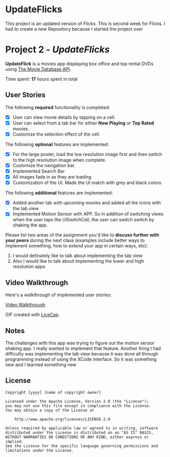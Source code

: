 # UpdateFlicks
This project is an updated version of Flicks. This is second week for Flicks. I had to create a new Repository because I started the project over


# Project 2 - *UpdateFlicks*

**UpdateFlick** is a movies app displaying box office and top rental DVDs using [The Movie Database API](http://docs.themoviedb.apiary.io/#).

Time spent: **17** hours spent in total

## User Stories

The following **required** functionality is completed:

- [x] User can view movie details by tapping on a cell.
- [x] User can select from a tab bar for either **Now Playing** or **Top Rated** movies.
- [x] Customize the selection effect of the cell.

The following **optional** features are implemented:

- [x] For the large poster, load the low resolution image first and then switch to the high resolution image when complete.
- [x] Customize the navigation bar.
- [x] Implemented Search Bar
- [x] All images fade in as they are loading
- [x] Customization of the UI. Made the UI match with grey and black colors

The following **additional** features are implemented:

- [x] Added another tab with upcoming movies and added all the icons with the tab view
- [x] Implemented Motion Sensor with APP. So in addition of switching views when the user taps the UISwitchCell, the user can switch switch by shaking the app.

Please list two areas of the assignment you'd like to **discuss further with your peers** during the next class (examples include better ways to implement something, how to extend your app in certain ways, etc):

1. I would definately like to talk about implementing the tab view
2. Also I would like to talk about implementing the lower and high resolution apps

## Video Walkthrough 

Here's a walkthrough of implemented user stories:

[Video Walkthrough](http://i.imgur.com/ZWTGLgo.gif)

GIF created with [LiceCap](http://www.cockos.com/licecap/).

## Notes

The challanges with this app was trying to figure out the motion sensor shaking app. I really wanted to implement that feature. 
Another thing I had difficulty was implementing the tab view because it was done all through programming instead of using the XCode
interface. So it was something new and I learned something new 

## License

    Copyright [yyyy] [name of copyright owner]

    Licensed under the Apache License, Version 2.0 (the "License");
    you may not use this file except in compliance with the License.
    You may obtain a copy of the License at

        http://www.apache.org/licenses/LICENSE-2.0

    Unless required by applicable law or agreed to in writing, software
    distributed under the License is distributed on an "AS IS" BASIS,
    WITHOUT WARRANTIES OR CONDITIONS OF ANY KIND, either express or implied.
    See the License for the specific language governing permissions and
    limitations under the License.
